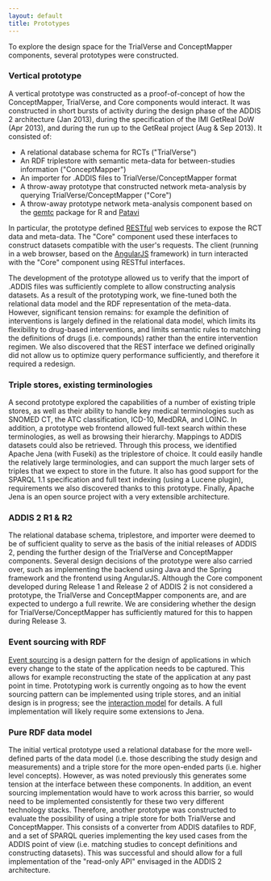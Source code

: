 ```yaml
---
layout: default
title: Prototypes
---
```


To explore the design space for the TrialVerse and ConceptMapper components, several prototypes were constructed.

### Vertical prototype ###

A vertical prototype was constructed as a proof-of-concept of how the ConceptMapper, TrialVerse, and Core components would interact.
It was constructed in short bursts of activity during the design phase of the ADDIS 2 architecture (Jan 2013), during the specification of the IMI GetReal DoW (Apr 2013), and during the run up to the GetReal project (Aug & Sep 2013). It consisted of:

 - A relational database schema for RCTs ("TrialVerse")
 - An RDF triplestore with semantic meta-data for between-studies information ("ConceptMapper")
 - An importer for .ADDIS files to TrialVerse/ConceptMapper format
 - A throw-away prototype that constructed network meta-analysis by querying TrialVerse/ConceptMapper ("Core")
 - A throw-away prototype network meta-analysis component based on the [gemtc](https://github.com/gertvv/gemtc) package for R and [Patavi](https://github.com/joelkuiper/patavi)

In particular, the prototype defined [RESTful](http://en.wikipedia.org/wiki/Representational_state_transfer) web services to expose the RCT data and meta-data.
The "Core" component used these interfaces to construct datasets compatible with the user's requests.
The client (running in a web browser, based on the [AngularJS](https://angularjs.org/) framework) in turn interacted with the "Core" component using RESTful interfaces.

The development of the prototype allowed us to verify that the import of .ADDIS files was sufficiently complete to allow constructing analysis datasets.
As a result of the prototyping work, we fine-tuned both the relational data model and the RDF representation of the meta-data.
However, significant tension remains: for example the definition of interventions is largely defined in the relational data model, which limits its flexibility to drug-based interventions, and limits semantic rules to matching the definitions of drugs (i.e. compounds) rather than the entire intervention regimen.
We also discovered that the REST interface we defined originally did not allow us to optimize query performance sufficiently, and therefore it required a redesign.

### Triple stores, existing terminologies ###

A second prototype explored the capabilities of a number of existing triple stores, as well as their ability to handle key medical terminologies such as SNOMED CT, the ATC classification, ICD-10, MedDRA, and LOINC.
In addition, a prototype web frontend allowed full-text search within these terminologies, as well as browsing their hierarchy.
Mappings to ADDIS datasets could also be retrieved.
Through this process, we identified Apache Jena (with Fuseki) as the triplestore of choice.
It could easily handle the relatively large terminologies, and can support the much larger sets of triples that we expect to store in the future.
It also has good support for the SPARQL 1.1 specification and full text indexing (using a Lucene plugin), requirements we also discovered thanks to this prototype.
Finally, Apache Jena is an open source project with a very extensible architecture.

### ADDIS 2 R1 & R2 ###

The relational database schema, triplestore, and importer were deemed to be of sufficient quality to serve as the basis of the initial releases of ADDIS 2, pending the further design of the TrialVerse and ConceptMapper components.
Several design decisions of the prototype were also carried over, such as implementing the backend using Java and the Spring framework and the frontend using AngularJS.
Although the Core component developed during Release 1 and Release 2 of ADDIS 2 is not considered a prototype, the TrialVerse and ConceptMapper components are, and are expected to undergo a full rewrite.
We are considering whether the design for TrialVerse/ConceptMapper has sufficiently matured for this to happen during Release 3.

### Event sourcing with RDF ###

[Event sourcing](http://martinfowler.com/eaaDev/EventSourcing.html) is a design pattern for the design of applications in which every change to the state of the application needs to be captured.
This allows for example reconstructing the state of the application at any past point in time.
Prototyping work is currently ongoing as to how the event sourcing pattern can be implemented using triple stores, and an initial design is in progress; see the [interaction model](interaction.html) for details.
A full implementation will likely require some extensions to Jena.

### Pure RDF data model ###

The initial vertical prototype used a relational database for the more well-defined parts of the data model (i.e. those describing the study design and measurements) and a triple store for the more open-ended parts (i.e. higher level concepts).
However, as was noted previously this generates some tension at the interface between these components.
In addition, an event sourcing implementation would have to work across this barrier, so would need to be implemented consistently for these two very different technology stacks.
Therefore, another prototype was constructed to evaluate the possibility of using a triple store for both TrialVerse and ConceptMapper.
This consists of a converter from ADDIS datafiles to RDF, and a set of SPARQL queries implementing the key used cases from the ADDIS point of view (i.e. matching studies to concept definitions and constructing datasets).
This was successful and should allow for a full implementation of the "read-only API" envisaged in the ADDIS 2 architecture.
